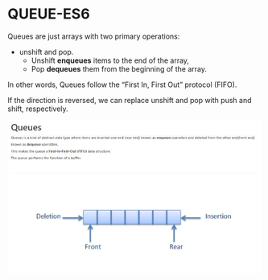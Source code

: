 # QUEUE-ES6
  Queues are just arrays with two primary operations: 
  * unshift and pop. 
    * Unshift **enqueues** items to the end of the array, 
    * Pop **dequeues** them from the beginning of the array. 

In other words, Queues follow the “First In, First Out” protocol (FIFO). 

If the direction is reversed, we can replace unshift and pop with push and shift, respectively.

![queue](./Queue.JPG)
